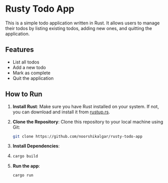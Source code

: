 # Rusty Todo App

This is a simple todo application written in Rust. It allows users to manage their todos by listing existing todos, adding new ones, and quitting the application.

## Features

- List all todos
- Add a new todo
- Mark as complete
- Quit the application

## How to Run

1. **Install Rust**: Make sure you have Rust installed on your system. If not, you can download and install it from [rustup.rs](https://rustup.rs/).

2. **Clone the Repository**: Clone this repository to your local machine using Git:

   ```bash
   git clone https://github.com/noorshikalgar/rusty-todo-app

3. **Install Dependencies**:
4. 
    ```bash
    cargo build

5. **Run the app**:

    ```bash
    cargo run